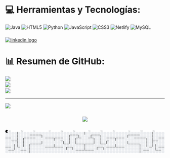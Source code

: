 
# 💻 Herramientas y Tecnologías:
![Java](https://img.shields.io/badge/java-%23ED8B00.svg?style=for-the-badge&logo=openjdk&logoColor=white) ![HTML5](https://img.shields.io/badge/html5-%23E34F26.svg?style=for-the-badge&logo=html5&logoColor=white) ![Python](https://img.shields.io/badge/python-3670A0?style=for-the-badge&logo=python&logoColor=ffdd54) ![JavaScript](https://img.shields.io/badge/javascript-%23323330.svg?style=for-the-badge&logo=javascript&logoColor=%23F7DF1E) ![CSS3](https://img.shields.io/badge/css3-%231572B6.svg?style=for-the-badge&logo=css3&logoColor=white) ![Netlify](https://img.shields.io/badge/netlify-%23000000.svg?style=for-the-badge&logo=netlify&logoColor=#00C7B7) ![MySQL](https://img.shields.io/badge/mysql-4479A1.svg?style=for-the-badge&logo=mysql&logoColor=white)

###
<div align="left">
  <a href="https://www.linkedin.com/in/marlon-quintero-solano-developer/" target="_blank">
  <img src="https://raw.githubusercontent.com/maurodesouza/profile-readme-generator/master/src/assets/icons/social/linkedin/default.svg" width="52" height="40" alt="linkedin logo"  />
  </a>
</div>
<!---### -->


# 📊 Resumen de GitHub:
![](https://github-readme-stats.vercel.app/api?username=M4rl0n274&theme=github_dark&hide_border=false&include_all_commits=false&count_private=false)<br/>
![](https://nirzak-streak-stats.vercel.app/?user=M4rl0n274&theme=github_dark&hide_border=false)<br/>
![](https://github-readme-stats.vercel.app/api/top-langs/?username=M4rl0n274&theme=github_dark&hide_border=false&include_all_commits=false&count_private=false&layout=compact)

---
[![](https://visitcount.itsvg.in/api?id=M4rl0n274&icon=0&color=0)](https://visitcount.itsvg.in)

<!-- Proudly created with GPRM ( https://gprm.itsvg.in ) -->




###

<div align="center">
  <img src="https://profile-counter.glitch.me/M4rl0n274/count.svg?"  />
</div>

###

<picture>
  <source media="(prefers-color-scheme: dark)" srcset="https://raw.githubusercontent.com/M4rl0n274/M4rl0n274/output/pacman-contribution-graph-dark.svg">
  <source media="(prefers-color-scheme: light)" srcset="https://raw.githubusercontent.com/M4rl0n274/M4rl0n274/output/pacman-contribution-graph.svg">
  <img alt="pacman contribution graph" src="https://raw.githubusercontent.com/M4rl0n274/M4rl0n274/output/pacman-contribution-graph.svg">
</picture>

###
